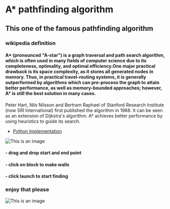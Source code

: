# A* pathfinding algorithm

## This one of the famous pathfinding algorithm

### wikipedia definition 
#### A* (pronounced "A-star") is a graph traversal and path search algorithm, which is often used in many fields of computer science due to its completeness, optimality, and optimal efficiency.One major practical drawback is its  space complexity, as it stores all generated nodes in memory. Thus, in practical travel-routing systems, it is generally outperformed by algorithms which can pre-process the graph to attain better performance, as well as memory-bounded approaches; however, A* is still the best solution in many cases.

Peter Hart, Nils Nilsson and Bertram Raphael of Stanford Research Institute (now SRI International) first published the algorithm in 1968. It can be seen as an extension of Dijkstra's algorithm. A* achieves better performance by using heuristics to guide its search. 

- [Python Implementation](https://github.com/0xQuirkai/a-pathfinding-algo-with-custom-walls-on-Python)


![This is an image](https://i.postimg.cc/t4pJrtPt/Screenshot-3.png)


#### - drag and drop start and end point
#### - click on block to make walls 
#### - click launch to start finding


### enjoy that please 

![This is an image](https://i.postimg.cc/054Ns1SQ/Screenshot-2.png)
